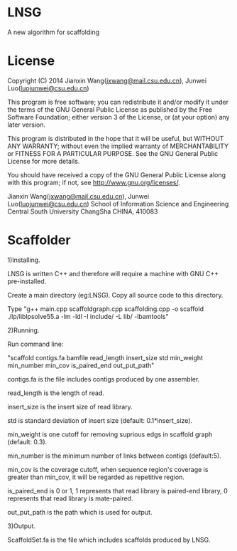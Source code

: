 # LNSG
A new algorithm for scaffolding

License
=========

Copyright (C) 2014 Jianxin Wang(jxwang@mail.csu.edu.cn), Junwei Luo(luojunwei@csu.edu.cn)

This program is free software; you can redistribute it and/or
modify it under the terms of the GNU General Public License
as published by the Free Software Foundation; either version 3
of the License, or (at your option) any later version.

This program is distributed in the hope that it will be useful,
but WITHOUT ANY WARRANTY; without even the implied warranty of
MERCHANTABILITY or FITNESS FOR A PARTICULAR PURPOSE.  See the
GNU General Public License for more details.

You should have received a copy of the GNU General Public License
along with this program; if not, see <http://www.gnu.org/licenses/>.

Jianxin Wang(jxwang@mail.csu.edu.cn), Junwei Luo(luojunwei@csu.edu.cn)
School of Information Science and Engineering
Central South University
ChangSha
CHINA, 410083


Scaffolder
=================

1)Installing.

LNSG is written C++ and therefore will require a machine with GNU C++ pre-installed.

Create a main directory (eg:LNSG). Copy all source code to this directory.

Type "g++ main.cpp scaffoldgraph.cpp scaffolding.cpp -o scaffold ./lp/liblpsolve55.a -lm -ldl -I include/ -L lib/ -lbamtools" 

2)Running.

Run command line: 

"scaffold contigs.fa bamfile read_length insert_size std min_weight min_number min_cov is_paired_end out_put_path"

contigs.fa is the file includes contigs produced by one assembler.

read_length is the length of read.

insert_size is the insert size of read library.

std is standard deviation of insert size (default: 0.1*insert_size).

min_weight is one cutoff for removing suprious edgs in scaffold graph (default: 0.3).

min_number is the minimum number of links between contigs (default:5).

min_cov is the coverage cutoff, when sequence region's coverage is greater than min_cov, it will be regarded as repetitive region. 

is_paired_end is 0 or 1, 1 represents that read library is paired-end library, 0 represents that read library is mate-paired.

out_put_path is the path which is used for output. 


3)Output.

ScaffoldSet.fa is the file which includes scaffolds produced by LNSG.
